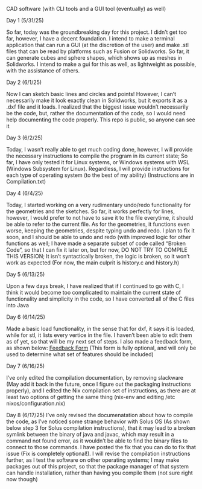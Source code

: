 CAD software (with CLI tools and a GUI tool (eventually) as well) 

Day 1 (5/31/25) 

So far, today was the groundbreaking day for this project. I didn’t get too far, however, I have a decent foundation. I intend to make a terminal
application that can run a GUI (at the discretion of the user) and make .stl files that can be read by platforms such as Fusion or Solidworks. So far,
it can generate cubes and sphere shapes, which shows up as meshes in Solidworks. I intend to make a gui for this as well, as lightweight as
possible, with the assistance of others. 

Day 2 (6/1/25) 

Now I can sketch basic lines and circles and points! However, I can’t necessarily make it look exactly clean in Solidworks, but it exports it as a .dxf
file and it loads. I realized that the biggest issue wouldn’t necessarily be the code, but, rather the documentation of the code, so I would need help
documenting the code properly. This repo is public, so anyone can see it 

Day 3 (6/2/25) 

Today, I wasn’t really able to get much coding done, however, I will provide the necessary instructions to compile the program in its current state;
So far, I have only tested it for Linux systems, or Windows systems with WSL (Windows Subsystem for Linux). Regardless, I will provide instructions
for each type of operating system (to the best of my ability) (Instructions are in Compilation.txt) 

Day 4 (6/4/25) 

Today, I started working on a very rudimentary undo/redo functionality for the geometries and the sketches. So far, it works perfectly for lines,
however, I would prefer to not have to save it to the file everytime, it should be able to refer to the current file. As for the geometries, it functions
even worse, keeping the geometries, despite typing undo and redo. I plan to fix it soon, and I should be able to undo and redo (with improved
logic for other functions as well; I have made a separate subset of code called “Broken Code”, so that I can fix it later on, but for now, DO NOT TRY
TO COMPILE THIS VERSION; It isn’t syntactically broken, the logic is broken, so it won’t work as expected (For now, the main culprit is history.c and
history.h) 

Day 5 (6/13/25) 

Upon a few days break, I have realized that if I continued to go with C, I think it would become too complicated to maintain the current state of
functionality and simplicity in the code, so I have converted all of the C files into Java 

Day 6 (6/14/25) 

Made a basic load functionality, in the sense that for dxf, it says it is loaded, while for stl, it lists every vertice in the file. I haven’t been able to edit
them as of yet, so that will be my next set of steps. I also made a feedback form, as shown below: [Feedback Form](https://forms.gle/KznSDYzDjYr6YmGV7) (This form is fully optional, and
will only be used to determine what set of features should be included) 

Day 7 (6/16/25) 

I’ve only edited the compilation documentation, by removing slackware (May add it back in the future, once I figure out the packaging instructions
properly), and I edited the Nix compilation set of instructions, as there are at least two options of getting the same thing (nix-env and editing /etc
nixos/configuration.nix) 

Day 8 (6/17/25) 
I’ve only revised the documenatation about how to compile the code, as I’ve noticed some strange behavior with Solus OS (As shown below step 3
for Solus compilation instructions), that it may lead to a broken symlink between the binary of java and javac, which may result in a command not
found error, as it wouldn’t be able to find the binary files to connect to those commands. I have posted the fix that you can do to fix that issue (Fix is completely optional!). I will revise the compilation instructions further, as I test the software on other operating systems; I may make packages out of this project, so that the package manager of that system can handle installation, rather than having you compile them (not sure right now though)
